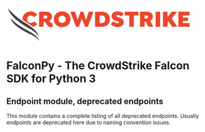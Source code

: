![CrowdStrike Falcon](https://raw.githubusercontent.com/CrowdStrike/falconpy/main/docs/asset/cs-logo.png)
# FalconPy - The CrowdStrike Falcon SDK for Python 3
## Endpoint module, deprecated endpoints
This module contains a complete listing of all deprecated endpoints.
Usually endpoints are deprecated here due to naming convention issues.
